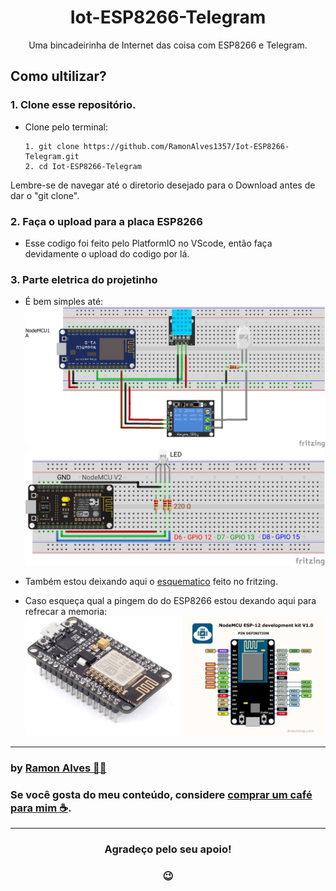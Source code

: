 <h1 align="center"> Iot-ESP8266-Telegram </h1>

<p align="center"> Uma bincadeirinha de Internet das coisa com ESP8266 e Telegram.
 </p>

## Como ultilizar?
### 1. Clone esse repositório.
- Clone pelo terminal:
    ```
    1. git clone https://github.com/RamonAlves1357/Iot-ESP8266-Telegram.git
    2. cd Iot-ESP8266-Telegram
    ```
<p> Lembre-se de navegar até o diretorio desejado para o Download antes de dar o "git clone".</p>
    
### 2. Faça o upload para a placa ESP8266
- Esse codigo foi feito pelo PlatformIO no VScode, então faça devidamente o upload do codigo por lá.

### 3. Parte eletrica do projetinho
- É bem simples até:
    <br>
    <img src="src/img/Esquematico.png?raw=true"/>
    <img src="src/img/LED_RGB.png?raw=true"/>

- Também estou deixando aqui o <a href="https://github.com/RamonAlves1357/Iot-ESP8266-Telegram/blob/main/src/img/Esquematico.fzz" target="_blank">esquematico</a> feito no fritzing.

- Caso esqueça qual a pingem do do ESP8266 estou dexando aqui para refrecar a memoria:
    <img src="src/img/WiFi%20ESP8266%20NodeMcu%20ESP-12E.png"/>

---
### by [Ramon Alves 👨‍💻](https://github.com/RamonAlves1357)

### Se você gosta do meu conteúdo, considere [comprar um café para mim ☕](https://www.buymeacoffee.com/RamonAlves).
---
<h3 align="center"> Agradeço pelo seu apoio! </h3>
<h3 align="center"> 😉 </h3>